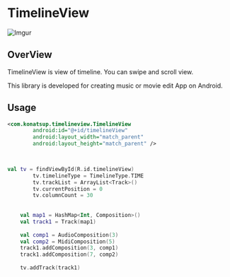 # TimelineView

![Imgur](https://i.imgur.com/q1l5czv.gif)

## OverView
TimelineView is view of timeline.
You can swipe and scroll view.

This library is developed for creating music or movie edit App on Android. 

## Usage

```xml
<com.konatsup.timelineview.TimelineView
        android:id="@+id/timelineView"
        android:layout_width="match_parent"
        android:layout_height="match_parent" />
     
```

```kotlin

val tv = findViewById(R.id.timelineView)
        tv.timelineType = TimelineType.TIME
        tv.trackList = ArrayList<Track>()
        tv.currentPosition = 0
        tv.columnCount = 30
        
        
    val map1 = HashMap<Int, Composition>()
    val track1 = Track(map1)
    
    val comp1 = AudioComposition(3)
    val comp2 = MidiComposition(5)
    track1.addComposition(3, comp1)
    track1.addComposition(7, comp2)     
    
    tv.addTrack(track1) 
                      
```

